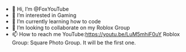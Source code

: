 - 👋 Hi, I’m @FoxYouTube
- 👀 I’m interested in Gaming
- 🌱 I’m currently learning how to code
- 💞️ I’m looking to collaborate on my Roblox Group
- 📫 How to reach me YouTube:https://youtu.be/LuM5mhiF0uY Roblox Group: Square Photo Group. It will be the first one.
